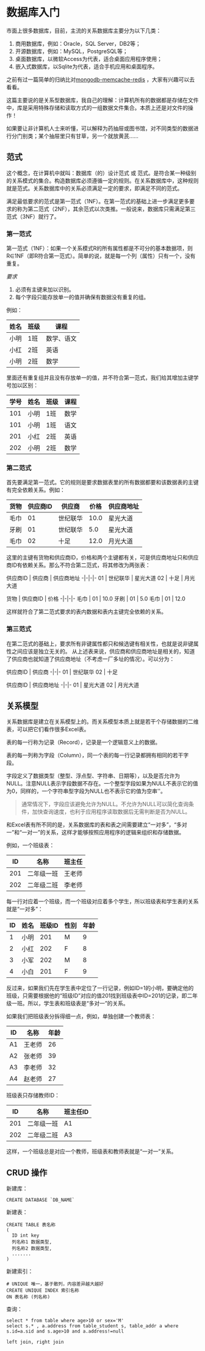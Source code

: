 # 数据库入门
市面上很多数据库，目前，主流的关系数据库主要分为以下几类：

1. 商用数据库，例如：Oracle，SQL Server，DB2等；
2. 开源数据库，例如：MySQL，PostgreSQL等；
3. 桌面数据库，以微软Access为代表，适合桌面应用程序使用；
4. 嵌入式数据库，以Sqlite为代表，适合手机应用和桌面程序。

之前有过一篇简单的归纳比对[mongodb-memcache-redis](./mongodb-memcache-redis.md) ，大家有兴趣可以去看看。

这篇主要说的是关系型数据库，我自己的理解：计算机所有的数据都是存储在文件中，库是采用特殊存储和读取方式的一组数据文件集合。本质上还是对文件的操作！

如果要让非计算机人士来听懂，可以解释为药抽屉或图书馆，对不同类型的数据进行分门别类；某个抽屉里只有甘草，另一个就放黄芪……

## 范式
这个概念，在计算机中就叫：数据库（的）设计范式 或 范式。是符合某一种级别的关系模式的集合。构造数据库必须遵循一定的规则。在关系数据库中，这种规则就是范式。关系数据库中的关系必须满足一定的要求，即满足不同的范式。

满足最低要求的范式是第一范式（1NF）。在第一范式的基础上进一步满足更多要求的称为第二范式（2NF），其余范式以次类推。一般说来，数据库只需满足第三范式（3NF）就行了。

### 第一范式

第一范式（1NF）：如果一个关系模式R的所有属性都是不可分的基本数据项，则R∈1NF（即R符合第一范式）。简单的说，就是每一个列（属性）只有一个，没有重复。

*要求*

1. 必须有主键来加以识别。
2. 每个字段只能存放单一的值并确保有数据没有重复的组。

例如：

姓名 | 班级	| 课程
-|-|-
小明 |	1班 |	数学、语文
小红 |	2班 |	英语
小明 |	2班 |	数学

里面还有重复组并且没有存放单一的值，并不符合第一范式，我们给其增加主键学号加以区别：

学号	| 姓名 | 班级 |	课程 |
-|-|-|-
101	| 小明 | 1班 |	数学 |
101	| 小明 | 1班 |	语文 |
201	| 小红 | 2班 |	英语 |
202	| 小明 | 2班 |	数学 |

### 第二范式

首先要满足第一范式。它的规则是要求数据表里的所有数据都要和该数据表的主键有完全依赖关系。例如：

货物 | 供应商ID	| 供应商 | 价格 | 供应商地址
-|-|-|-|-
毛巾 | 01	| 世纪联华 | 10.0|	星光大道|
牙刷 | 01	| 世纪联华 | 5.0|	星光大道|
毛巾 | 02	| 十足 | 12.0|	月光大道|

这里的主键有货物和供应商ID，价格和两个主键都有关，可是供应商地址只和供应商ID有依赖关系。那么不符合第二范式，将其修改为两张表：

供应商ID | 供应商 | 供应商地址
-|-|-|-
01 | 世纪联华 | 星光大道
02 | 十足 | 月光大道

货物 | 供应商ID | 价格
-|-|-|-
毛巾 | 01 | 10.0
牙刷 | 01 | 5.0
毛巾 | 01 | 12.0

这样就符合了第二范式要求的表内数据和表内主键完全依赖的关系。

### 第三范式

在第二范式的基础上，要求所有非键属性都只和候选键有相关性，也就是说非键属性之间应该是独立无关的。
从上述表来说，供应商和供应商地址是相关的，知道了供应商也就知道了供应商地址（不考虑一厂多址的情况）。可以分为：

供应商ID | 供应商
-|-|-
01 | 世纪联华
02 | 十足

供应商ID | 供应商地址
-|-|-
01 | 星光大道
02 | 月光大道

## 关系模型
关系数据库是建立在关系模型上的。而关系模型本质上就是若干个存储数据的二维表，可以把它们看作很多Excel表。

表的每一行称为记录（Record），记录是一个逻辑意义上的数据。

表的每一列称为字段（Column），同一个表的每一行记录都拥有相同的若干字段。

字段定义了数据类型（整型、浮点型、字符串、日期等），以及是否允许为NULL。注意NULL表示字段数据不存在。一个整型字段如果为NULL不表示它的值为0，同样的，一个字符串型字段为NULL也不表示它的值为空串''。
> 通常情况下，字段应该避免允许为NULL。不允许为NULL可以简化查询条件，加快查询速度，也利于应用程序读取数据后无需判断是否为NULL。

和Excel表有所不同的是，关系数据库的表和表之间需要建立“一对多”，“多对一”和“一对一”的关系，这样才能够按照应用程序的逻辑来组织和存储数据。

例如，一个班级表：

ID | 名称 | 班主任
-|-|-
201	| 二年级一班 | 王老师
202	| 二年级二班 | 李老师

每一行对应着一个班级，而一个班级对应着多个学生，所以班级表和学生表的关系就是“一对多”：

ID | 姓名 | 班级ID | 性别 | 年龄
-|-|-|-|-
1	|小明	|201	|M	|9
2	|小红	|202	|F	|8
3	|小军	|202	|M	|8
4	|小白	|201	|F	|9

反过来，如果我们先在学生表中定位了一行记录，例如ID=1的小明，要确定他的班级，只需要根据他的“班级ID”对应的值201找到班级表中ID=201的记录，即二年级一班。所以，学生表和班级表是“多对一”的关系。

如果我们把班级表分拆得细一点，例如，单独创建一个教师表：

ID | 名称 | 年龄
-|-|-
A1 | 王老师 | 26
A2 | 张老师	| 39
A3 | 李老师	| 32
A4 | 赵老师	| 27
班级表只存储教师ID：

ID	|名称	|班主任ID
-|-|-
201	|二年级一班|	A1
202	|二年级二班|	A3

这样，一个班级总是对应一个教师，班级表和教师表就是“一对一”关系。

## CRUD 操作
新建库：  
```
CREATE DATABASE `DB_NAME`
```

新建表：  
```
CREATE TABLE 表名称
(
  ID int key
  列名称1 数据类型,
  列名称2 数据类型,
  .......
)
```

新建索引：  
```
# UNIQUE 唯一，基于散列，内容差异越大越好
CREATE UNIQUE INDEX 索引名称
ON 表名称 (列名称) 
```

查询：
```
select * from table where age>10 or sex='M'
select s.* , a.address from table_student s, table_addr a where s.id=a.sid and s.age>10 and a.address!=null

left join, right join

```